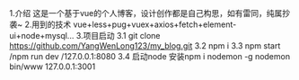 1.介绍
  这是一个基于vue的个人博客，设计创作都是自己构思，如有雷同，纯属抄袭~
2.用到的技术
  vue+less+pug+vuex+axios+fetch+element-ui+node+mysql...
3.项目启动
  3.1 git clone https://github.com/YangWenLong123/my_blog.git
  3.2 npm i
  3.3 npm start /npm run dev /127.0.0.1:8080
  3.4 启动node 
    安装npm i nodemon -g
    nodemon bin/www
    127.0.0.1:3001
  
  
  
